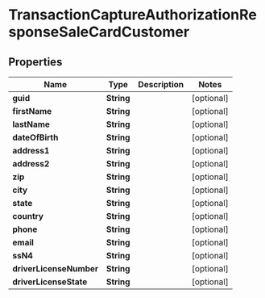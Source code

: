 

# TransactionCaptureAuthorizationResponseSaleCardCustomer


## Properties

| Name | Type | Description | Notes |
|------------ | ------------- | ------------- | -------------|
|**guid** | **String** |  |  [optional] |
|**firstName** | **String** |  |  [optional] |
|**lastName** | **String** |  |  [optional] |
|**dateOfBirth** | **String** |  |  [optional] |
|**address1** | **String** |  |  [optional] |
|**address2** | **String** |  |  [optional] |
|**zip** | **String** |  |  [optional] |
|**city** | **String** |  |  [optional] |
|**state** | **String** |  |  [optional] |
|**country** | **String** |  |  [optional] |
|**phone** | **String** |  |  [optional] |
|**email** | **String** |  |  [optional] |
|**ssN4** | **String** |  |  [optional] |
|**driverLicenseNumber** | **String** |  |  [optional] |
|**driverLicenseState** | **String** |  |  [optional] |



